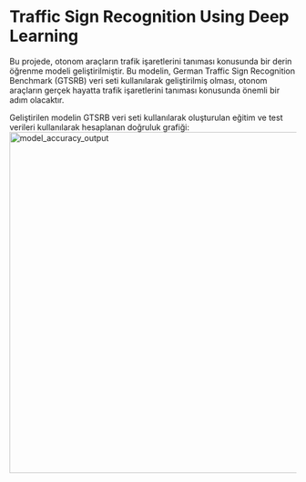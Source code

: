# Traffic Sign Recognition Using Deep Learning
Bu projede, otonom araçların trafik işaretlerini tanıması konusunda bir derin öğrenme modeli geliştirilmiştir. Bu modelin, German Traffic Sign Recognition Benchmark (GTSRB) veri seti kullanılarak geliştirilmiş olması, otonom araçların gerçek hayatta trafik işaretlerini tanıması konusunda önemli bir adım olacaktır. 

Geliştirilen modelin GTSRB veri seti kullanılarak oluşturulan eğitim ve test verileri kullanılarak hesaplanan doğruluk grafiği:
<img width="600" alt="model_accuracy_output" src="https://user-images.githubusercontent.com/5096822/212103747-e97aa8b6-24b8-40b5-b292-ab2e4517385b.png">
